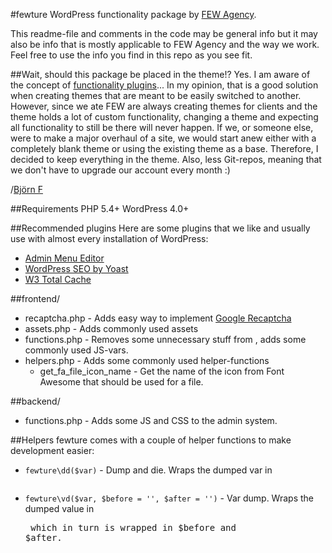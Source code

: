 #fewture
WordPress functionality package by [FEW Agency](http://fewagency.se).

This readme-file and comments in the code may be general info but it may also be info that is mostly applicable to FEW Agency and the way we work. Feel free to use the info you find in this repo as you see fit.

##Wait, should this package be placed in the theme!?
Yes. I am aware of the concept of [functionality plugins](http://wpcandy.com/teaches/how-to-create-a-functionality-plugin)... In my opinion, that is a good solution when creating themes that are meant to be easily switched to another. However, since we ate FEW are always creating themes for clients and the theme holds a lot of custom functionality, changing a theme and expecting all functionality to still be there will never happen. If we, or someone else, were to make a major overhaul of a site, we would start anew either with a completely blank theme or using the existing theme as a base. Therefore, I decided to keep everything in the theme. Also, less Git-repos, meaning that we don't have to  upgrade our account every month :)

/[Björn F](https://github.com/folbert)  

##Requirements
PHP 5.4+
WordPress 4.0+

##Recommended plugins
Here are some plugins that we like and usually use with almost every installation of WordPress:

* [Admin Menu Editor](https://wordpress.org/plugins/admin-menu-editor/)
* [WordPress SEO by Yoast](https://wordpress.org/plugins/wordpress-seo/)
* [W3 Total Cache](https://wordpress.org/plugins/w3-total-cache/)

##frontend/

* recaptcha.php - Adds easy way to implement [Google Recaptcha](https://www.google.com/recaptcha/)
* assets.php - Adds commonly used assets
* functions.php - Removes some unnecessary stuff from <head>, adds some commonly used JS-vars.
* helpers.php - Adds some commonly used helper-functions
    * get_fa_file_icon_name - Get the name of the icon from Font Awesome that should be used for a file.
    
##backend/

* functions.php - Adds some JS and CSS to the admin system.

##Helpers
fewture comes with a couple of helper functions to make development easier:

* `fewture\dd($var)` - Dump and die. Wraps the dumped var in <pre>
* `fewture\vd($var, $before = '', $after = '')` - Var dump. Wraps the dumped value in <pre> which in turn is wrapped in $before and $after.


